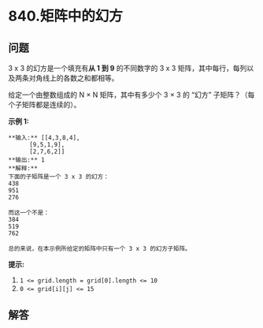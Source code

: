 # 840.矩阵中的幻方

## 问题

3 x 3 的幻方是一个填充有**从 1 到 9** 的不同数字的 3 x 3 矩阵，其中每行，每列以及两条对角线上的各数之和都相等。

给定一个由整数组成的 N × N 矩阵，其中有多少个 3 × 3 的 “幻方” 子矩阵？（每个子矩阵都是连续的）。

**示例 1:**

```
**输入:** [[4,3,8,4],
      [9,5,1,9],
      [2,7,6,2]]
**输出:** 1
**解释:**
下面的子矩阵是一个 3 x 3 的幻方：
438
951
276

而这一个不是：
384
519
762

总的来说，在本示例所给定的矩阵中只有一个 3 x 3 的幻方子矩阵。

```

**提示:**

1. `1 <= grid.length = grid[0].length <= 10`
2. `0 <= grid[i][j] <= 15`



## 解答

